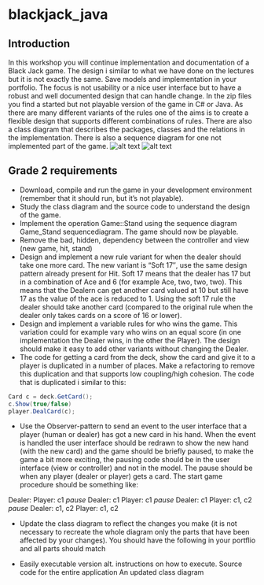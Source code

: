 # blackjack_java

## Introduction
In this workshop you will continue implementation and documentation of a Black Jack game. The design i similar to what we have done on the lectures but it is not exactly the same. Save models and implementation in your portfolio. The focus is not usability or a nice user interface but to have a robust and well documented design that can handle change. In the zip files you find a started but not playable version of the game in C# or Java. As there are many different variants of the rules one of the aims is to create a flexible design that supports different combinations of rules. There are also a class diagram that describes the packages, classes and the relations in the implementation. There is also a sequence diagram for one not implemented part of the game.
![alt text][SD]
![alt text][CD]
## Grade 2 requirements
- Download, compile and run the game in your development environment (remember that it should run, but it’s not playable).
- Study the class diagram and the source code to understand the design of the game.
- Implement the operation Game::Stand using the sequence diagram Game_Stand sequencediagram. The game should now be playable.
- Remove the bad, hidden, dependency between the controller and view (new game, hit, stand)
- Design and implement a new rule variant for when the dealer should take one more card. The new variant is “Soft 17″, use the same design pattern already present for Hit. Soft 17 means that the dealer has 17 but in a combination of Ace and 6 (for example Ace, two, two, two). This means that the Dealern can get another card valued at 10 but still have 17 as the value of the ace is reduced to 1. Using the soft 17 rule the dealer should take another card (compared to the original rule when the dealer only takes cards on a score of 16 or lower).
- Design and implement a variable rules for who wins the game. This variation could for example vary who wins on an equal score (in one implementation the Dealer wins, in the other the Player). The design should make it easy to add other variants without changing the Dealer.
- The code for getting a card from the deck, show the card and give it to a player is duplicated in a number of places. Make a refactoring to remove this duplication and that supports low coupling/high cohesion. The code that is duplicated i similar to this:
```java
Card c = deck.GetCard();
c.Show(true/false)
player.DealCard(c);
```
- Use the Observer-pattern to send an event to the user interface that a player (human or dealer) has got a new card in his hand. When the event is handled the user interface should be redrawn to show the new hand (with the new card) and the game should be briefly paused, to make the game a bit more exciting, the pausing code should be in the user interface (view or controller) and not in the model. The pause should be when any player (dealer or player) gets a card.
The start game procedure should be something like:

Dealer:
Player: c1
*pause*
Dealer: c1
Player: c1
*pause*
Dealer: c1
Player: c1, c2
*pause*
Dealer: c1, c2
Player: c1, c2

- Update the class diagram to reflect the changes you make (it is not necessary to recreate the whole diagram only the parts that have been affected by your changes).
You should have the following in your portflio and all parts should match

- Easily executable version alt. instructions on how to execute.
Source code for the entire application
An updated class diagram

[SD]: http://orion.lnu.se/pub/education/course/1DV607/ht17/WS3/BlackJack_Stand_sequencediagram.png "Sequence Diagram"
[CD]: http://orion.lnu.se/pub/education/course/1DV607/ht17/WS3/BlackJack_class_diagram.png "Class Diagram"
